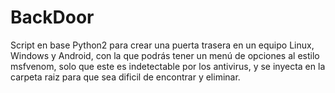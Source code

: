 # BackDoor
Script en base Python2 para crear una puerta trasera en un equipo Linux, Windows y Android, con la que podrás tener un menú de opciones al estilo msfvenom, solo que este es indetectable por los antivirus, y se inyecta en la carpeta raiz para que sea dificil de encontrar y eliminar.
